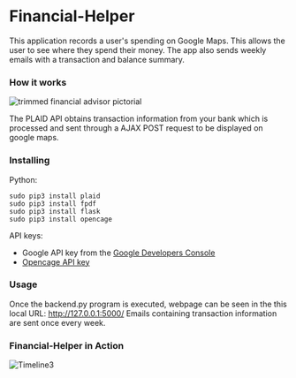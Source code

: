 # Financial-Helper

This application records a user's spending on Google Maps. This allows the user to see where they spend their money. The app also sends weekly emails with a transaction and balance summary.

### How it works
![trimmed financial advisor pictorial](https://user-images.githubusercontent.com/42727015/63906020-2c08a000-c9e4-11e9-8634-0c81660eb401.png)

The PLAID API obtains transaction information from your bank which is processed and sent through a AJAX POST request to be displayed on google maps.


### Installing
Python:
```
sudo pip3 install plaid
sudo pip3 install fpdf
sudo pip3 install flask 
sudo pip3 install opencage
```
API keys:
* Google API key from the [Google Developers Console](https://console.developers.google.com)
* [Opencage API key](https://opencagedata.com/api)

### Usage
Once the backend.py program is executed, webpage can be seen in the this local URL: http://127.0.0.1:5000/
Emails containing transaction information are sent once every week. 



### Financial-Helper in Action
![Timeline3](https://user-images.githubusercontent.com/42727015/63825362-893f1b80-c928-11e9-8c57-042a7e7e3987.gif)



